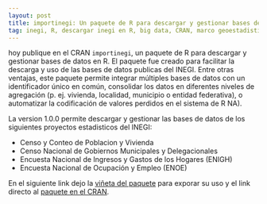 ```yaml
---
layout: post
title: importinegi: Un paquete de R para descargar y gestionar bases de datos del INEGI
tag: inegi, R, descargar inegi en R, big data, CRAN, marco geoestadistico nacional, red nacional de caminos, enigh, enoe, censo de poblacion y vivienda, censo de gobiernos municipales y delegacionales
---
```



hoy publique en el CRAN `importinegi`, un paquete de R para descargar y gestionar bases de datos en R. El paquete fue creado para facilitar la descarga y uso de las bases de datos publicas del INEGI. Entre otras ventajas, este paquete permite integrar múltiples bases de datos con un identificador único en común, consolidar los datos en diferentes niveles de agregación (p. ej. vivienda, localidad, municipio o entidad federativa), o automatizar la codificación de valores perdidos en el sistema de R NA).

La version 1.0.0 permite descargar y gestionar las bases de datos de los siguientes proyectos estadisticos del INEGI:

- Censo y Conteo de Poblacion y Vivienda
- Censo Nacional de Gobiernos Municipales y Delegacionales
- Encuesta Nacional de Ingresos y Gastos de los Hogares (ENIGH)
- Encuesta Nacional de Ocupación y Empleo (ENOE)

En el siguiente link dejo la [viñeta del paquete](https://cran.r-project.org/web/packages/importinegi/vignettes/my-vignette.html) para exporar su uso y el link directo al [paquete en el CRAN](https://cran.r-project.org/web/packages/importinegi/index.html).
